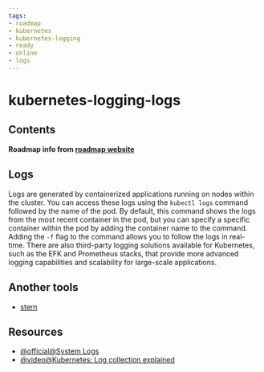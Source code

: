 ```yaml
---
tags:
- roadmap
- kubernetes
- kubernetes-logging
- ready
- online
- logs
---
```


# kubernetes-logging-logs

## Contents

__Roadmap info from [roadmap website](https://roadmap.sh/kubernetes/monitoring-and-logging/logs)__

## Logs

Logs are generated by containerized applications running on nodes within the cluster. You can access these logs using the `kubectl logs` command followed by the name of the pod. By default, this command shows the logs from the most recent container in the pod, but you can specify a specific container within the pod by adding the container name to the command. Adding the `-f` flag to the command allows you to follow the logs in real-time. There are also third-party logging solutions available for Kubernetes, such as the EFK and Prometheus stacks, that provide more advanced logging capabilities and scalability for large-scale applications.


## Another tools

- [stern](https://github.com/stern/stern)
## Resources

* [@official@System Logs](https://kubernetes.io/docs/concepts/cluster-administration/system-logs/)
* [@video@Kubernetes: Log collection explained](https://www.youtube.com/watch?v=6kmHvXdAzIM)
